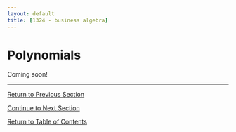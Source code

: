 ```yaml
---
layout: default
title: [1324 - business algebra]
---
```


Polynomials
===

Coming soon!

---

[Return to Previous Section](1-3-quadratic-functions.html)

[Continue to Next Section](1-5-rational-functions.html)

[Return to Table of Contents](00-index.html)